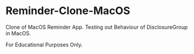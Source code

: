 # Reminder-Clone-MacOS
Clone of MacOS Reminder App. Testing out Behaviour of DisclosureGroup in MacOS. 




For Educational Purposes Only.
